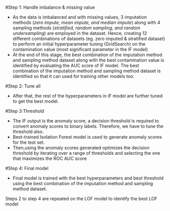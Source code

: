 #Step 1: Handle imbalance & missing value
- As the data is imbalanced and with missing values, 3 imputation methods (*zero impute, mean impute, and median impute*) along with 4 sampling methods (*stratified, random sampling, and random undersampling*) are employed in the dataset. Hence, creating 12 different combinations of datasets (eg. zero imputed & stratified dataset) to perform an initial hyperparameter tuning (GridSearch) on the contamination value (most significant parameter in the IF model)
- At the end of this stage, the best combination of the imputation method and sampling method dataset along with the best contamination value is identified by evaluating the AUC score of IF model. The best combination of the imputation method and sampling method dataset is identified so that it can used for training other models too.

#Step 2: Tune all
- After that, the rest of the hyperparameters in IF model are further tuned to get the best model. 

#Step 3:Threshold
- The IF output is the anomaly score, a decision threshold is required to convert anomaly scores to binary labels. Therefore, we have to tune the threshold also. 
- Best-trained Isolation Forest model is used to generate anomaly scores for the test set.
- Then,using the anomaly scores generated optimizes the decision threshold by iterating over a range of thresholds and selecting the one that maximizes the ROC AUC score

#Step 4: Final model
- Final model is trained with the best hyperparameters and best threshold using the best combination of the imputation method and sampling method dataset.

Steps 2 to step 4 are repeated on the LOF model to identify the best LOF model


